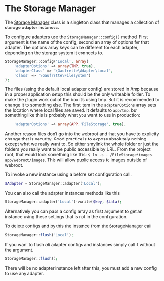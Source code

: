 The Storage Manager
===================

The [Storage Manager](Lib/StorageManager.php) class is a singleton class that manages a collection of storage adapter instances.

To configure adapters use the ```StorageManager::config()``` method. First argument is the name of the config, second an array of options for that adapter. The options array keys can be different for each adapter, depending on the storage system it connects to.

```php
StorageManager::config('Local', array(
	'adapterOptions' => array(TMP, true),
	'adapterClass' => '\Gaufrette\Adapter\Local',
	'class' => '\Gaufrette\Filesystem')
);
````
The files (using the default local adapter config) are stored in /tmp because in a proper application setup this should be the only writeable folder. To make the plugin work out of the box it’s using tmp. But it is recommended to change it to something else. The first item in the `adapterOptions` array sets the location where local files are saved. It defaults to `app/tmp`, but something like this is probably what you want to use in production:
```php
	'adapterOptions' => array(APP.'FileStorage', true),
````
Another reason files don’t go into the webroot and that you have to explicity change that is security. Good practice is to expose absolutely nothing except what we really want to. So either smylink the whole folder or just the folders you really want to be public accessible by URL. From the project root, that would look something like this: 
`$ ln -s ../FileStorage/images app/webroot/images`. This will allow public access to images outside of webroot.

To invoke a new instance using a before set configuration call.

```php
$Adapter = StorageManager::adapter('Local');
```

You can also call the adapter instances methods like this

```php
StorageManager::adapter('Local')->write($key, $data);
```

Alternatively you can pass a config array as first argument to get an instance using these settings that is not in the configuration.

To delete configs and by this the instance from the StorageManager call

```php
StorageManager::flush('Local');
```

If you want to flush *all* adapter configs and instances simply call it without the argument.

```php
StorageManager::flush();
```

There will be no adapter instance left after this, you must add a new config to use any adapter.
